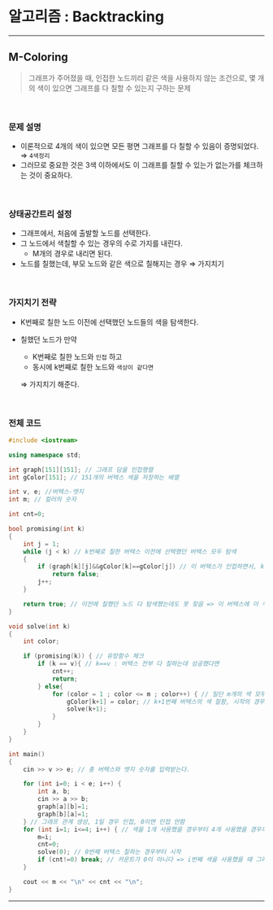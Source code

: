 # 알고리즘 : Backtracking

---

## M-Coloring

> 그래프가 주어졌을 때, 인접한 노드끼리 같은 색을 사용하지 않는 조건으로, 몇 개의 색이 있으면 그래프를 다 칠할 수 있는지 구하는 문제
> 
<br>

### 문제 설명

- 이론적으로 4개의 색이 있으면 모든 평면 그래프를 다 칠할 수 있음이 증명되었다. ⇒ `4색정리`
- 그러므로 중요한 것은 3색 이하에서도 이 그래프를 칠할 수 있는가 없는가를 체크하는 것이 중요하다.
<br>

### 상태공간트리 설정

- 그래프에서, 처음에 출발할 노드를 선택한다.
- 그 노드에서 색칠할 수 있는 경우의 수로 가지를 내린다.
    - M개의 경우로 내리면 된다.
- 노드를 칠했는데, 부모 노드와 같은 색으로 칠해지는 경우
⇒ 가지치기
<br>

### 가지치기 전략

- K번째로 칠한 노드 이전에 선택했던 노드들의 색을 탐색한다.
- 칠했던 노드가 만약
    - K번째로 칠한 노드와 `인접` 하고
    - 동시에 k번째로 칠한 노드와 `색상이 같다면`
    
    ⇒ 가지치기 해준다. 
<br>    

### 전체 코드

```cpp
#include <iostream>

using namespace std;

int graph[151][151]; // 그래프 담을 인접행렬
int gColor[151]; // 151개의 버텍스 색을 저장하는 배열

int v, e; //버텍스-엣지
int m; // 컬러의 숫자

int cnt=0;

bool promising(int k)
{
    int j = 1;
    while (j < k) // k번째로 칠한 버텍스 이전에 선택했던 버텍스 모두 탐색
    {
        if (graph[k][j]&&gColor[k]==gColor[j]) // 이 버텍스가 인접하면서, k번째 버텍스와 색이 같으면 안된다.
            return false;
        j++;
    }

    return true; // 이전에 칠했던 노드 다 탐색했는데도 못 찾음 => 이 버텍스에 이 색을 칠해도 된다 !
}

void solve(int k)
{
    int color;

    if (promising(k)) { // 유망함수 체크
        if (k == v){ // k==v : 버텍스 전부 다 칠하는데 성공했다면
            cnt++;
            return;
        } else{
            for (color = 1 ; color <= m ; color++) { // 일단 m개의 색 모두 다 칠해봄. 뿌리내리기
                gColor[k+1] = color; // k+1번째 버텍스의 색 칠함, 시작의 경우 첫번째 버텍스 칠하는 경우가 m개인 경우로 뿌리내림
                solve(k+1);
            }
        }
    }
}

int main()
{
    cin >> v >> e; // 총 버텍스와 엣지 숫자를 입력받는다. 

    for (int i=0; i < e; i++) {
        int a, b;
        cin >> a >> b;
        graph[a][b]=1;
        graph[b][a]=1;
    } // 그래프 관계 생성, 1일 경우 인접, 0이면 인접 안함
    for (int i=1; i<=4; i++) { // 색을 1개 사용했을 경우부터 4개 사용했을 경우까지 계산
        m=i;
        cnt=0;
        solve(0); // 0번째 버텍스 칠하는 경우부터 시작
        if (cnt!=0) break; // 카운트가 0이 아니다 => i번째 색을 사용했을 때 그래프를 다 칠할수 있는 경우가 존재한다 !
    }

    cout << m << "\n" << cnt << "\n";
}
```

---

